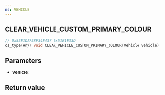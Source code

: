 ```yaml
---
ns: VEHICLE
---
```

## CLEAR_VEHICLE_CUSTOM_PRIMARY_COLOUR

```c
// 0x55E1D2758F34E437 0x51E1E33D
cs_type(Any) void CLEAR_VEHICLE_CUSTOM_PRIMARY_COLOUR(Vehicle vehicle);
```

## Parameters
* **vehicle**: 

## Return value
